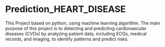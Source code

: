 # Prediction_HEART_DISEASE
This Project based on python, using machine learning algorithm. The main purpose of this project is to detecting and predicting cardiovascular diseases (CVDs) by analyzing patient data, including ECGs, medical records, and imaging, to identify patterns and predict risks.
